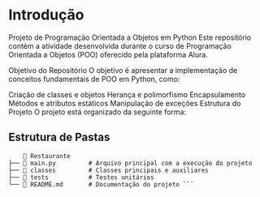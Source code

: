 <h1> Introdução</h1>
Projeto de Programação Orientada a Objetos em Python
Este repositório contém a atividade desenvolvida durante o curso de Programação Orientada a Objetos (POO) oferecido pela plataforma Alura.

Objetivo do Repositório
O objetivo é apresentar a implementação de conceitos fundamentais de POO em Python, como:

Criação de classes e objetos
Herança e polimorfismo
Encapsulamento
Métodos e atributos estáticos
Manipulação de exceções
Estrutura do Projeto
O projeto está organizado da seguinte forma:

<h2>Estrutura de Pastas</h2>

```
    📁 Restaurante
├── 📄 main.py         # Arquivo principal com a execução do projeto
├── 📂 classes         # Classes principais e auxiliares
├── 📂 tests           # Testes unitários
└── 📄 README.md       # Documentação do projeto ```

